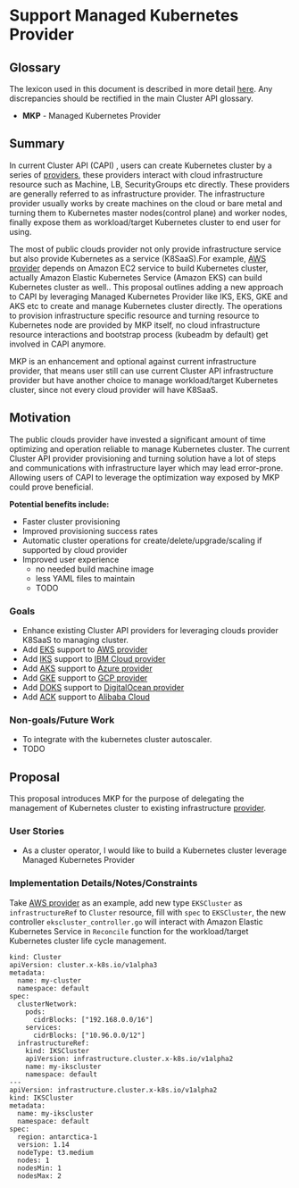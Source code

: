 # Support Managed Kubernetes Provider

## Glossary
The lexicon used in this document is described in more detail
[here](https://github.com/kubernetes-sigs/cluster-api/blob/master/docs/book/src/reference/glossary.md).
Any discrepancies should be rectified in the main Cluster API glossary.

- **MKP** - Managed Kubernetes Provider

## Summary

In current Cluster API (CAPI) , users can create Kubernetes cluster by a series of [providers](https://github.com/kubernetes-sigs/cluster-api/blob/master/docs/book/src/reference/providers.md#infrastructure), these providers interact with cloud infrastructure resource such as Machine, LB, SecurityGroups etc directly. These providers are generally referred to as infrastructure provider. The infrastructure provider usually works by create machines on the cloud or bare metal and turning them to Kubernetes master nodes(control plane) and worker nodes, finally expose them as workload/target Kubernetes cluster to end user for using.

The most of public clouds provider not only provide infrastructure service but also provide Kubernetes as a service (K8SaaS).For example, [AWS provider](https://github.com/kubernetes-sigs/cluster-api-provider-aws) depends on Amazon EC2 service to build Kubernetes cluster, actually Amazon Elastic Kubernetes Service (Amazon EKS) can build Kubernetes cluster as well.. This proposal outlines adding a new approach to CAPI by leveraging Managed Kubernetes Provider like IKS, EKS, GKE and AKS etc to create and manage Kubernetes cluster directly. The operations to provision infrastructure specific resource and turning resource to Kubernetes node are provided by MKP itself, no cloud infrastructure resource interactions and bootstrap process (kubeadm by default) get involved in CAPI anymore.

MKP is an enhancement and optional against current infrastructure provider, that means user still can use current Cluster API infrastructure provider but have another choice to manage workload/target Kubernetes cluster, since not every cloud provider will have K8SaaS.

## Motivation

The public clouds provider have invested a significant amount of time optimizing and operation reliable to manage Kubernetes cluster. The current Cluster API provider provisioning and turning solution have a lot of steps and communications with infrastructure layer which may lead error-prone. Allowing users of CAPI to leverage the optimization way exposed by MKP could prove beneficial.

**Potential benefits include:**
- Faster cluster provisioning
- Improved provisioning success rates
- Automatic cluster operations for create/delete/upgrade/scaling if supported by cloud provider 
- Improved user experience
   - no needed build machine image
   - less YAML files to maintain
   - TODO

### Goals

-  Enhance existing Cluster API providers for leveraging clouds provider K8SaaS to managing cluster.
  - Add [EKS](https://aws.amazon.com/eks/) support to [AWS provider](https://github.com/kubernetes-sigs/cluster-api-provider-aws) 
  - Add [IKS](https://www.ibm.com/cloud/container-service/) support to [IBM Cloud provider](https://github.com/kubernetes-sigs/cluster-api-provider-ibmcloud)
  - Add [AKS](https://azure.microsoft.com/en-in/services/kubernetes-service/) support to [Azure provider](https://github.com/kubernetes-sigs/cluster-api-provider-azure)
  - Add [GKE](https://cloud.google.com/kubernetes-engine/) support to [GCP provider](https://github.com/kubernetes-sigs/cluster-api-provider-gcp)
  - Add [DOKS](https://www.digitalocean.com/products/kubernetes/) support to [DigitalOcean provider](https://github.com/kubernetes-sigs/cluster-api-provider-digitalocean)
  - Add [ACK](https://www.alibabacloud.com/product/kubernetes) support to [Alibaba Cloud](https://github.com/oam-oss/cluster-api-provider-alicloud) 

### Non-goals/Future Work

- To integrate with the kubernetes cluster autoscaler.
- TODO

## Proposal

This proposal introduces MKP for the purpose of delegating the management of Kubernetes cluster to existing infrastructure [provider](https://github.com/kubernetes-sigs/cluster-api/blob/master/docs/book/src/reference/providers.md#infrastructure).

### User Stories

- As a cluster operator, I would like to build a Kubernetes cluster leverage Managed Kubernetes Provider

### Implementation Details/Notes/Constraints

Take [AWS provider](https://github.com/kubernetes-sigs/cluster-api-provider-aws/) as an example, add new type  `EKSCluster` as `infrastructureRef` to `Cluster` resource,  fill with `spec`
to `EKSCluster`, the new controller `ekscluster_controller.go` will  interact with Amazon Elastic Kubernetes Service  in `Reconcile` function for the workload/target Kubernetes cluster life cycle management.

```
kind: Cluster
apiVersion: cluster.x-k8s.io/v1alpha3
metadata:
  name: my-cluster
  namespace: default
spec:
  clusterNetwork:
    pods:
      cidrBlocks: ["192.168.0.0/16"]
    services:
      cidrBlocks: ["10.96.0.0/12"]
  infrastructureRef:
    kind: IKSCluster
    apiVersion: infrastructure.cluster.x-k8s.io/v1alpha2
    name: my-ikscluster
    namespace: default
---
apiVersion: infrastructure.cluster.x-k8s.io/v1alpha2
kind: IKSCluster
metadata:
  name: my-ikscluster
  namespace: default
spec:
  region: antarctica-1
  version: 1.14
  nodeType: t3.medium
  nodes: 1
  nodesMin: 1
  nodesMax: 2
```
